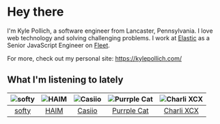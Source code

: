 # Hey there


I'm Kyle Pollich, a software engineer from Lancaster, Pennsylvania. I love web technology and solving challenging problems.
I work at [Elastic](https://www.elastic.co/) as a Senior JavaScript Engineer on [Fleet](https://www.elastic.co/guide/en/fleet/current/fleet-overview.html).

For more, check out my personal site: https://kylepollich.com/

## What I'm listening to lately

<!-- begin artists -->
  |![softy](https://i.scdn.co/image/ab6761610000f1783ed26cd944be61cf5628f157)|![HAIM](https://i.scdn.co/image/ab6761610000f178a688abfbbed1037befa47232)|![Casiio](https://i.scdn.co/image/ab6761610000f17869ab85a6fb28bf699c7794c7)|![Purrple Cat](https://i.scdn.co/image/ab6761610000f1786cd75d73b76d8c3d14fee48a)|![Charli XCX](https://i.scdn.co/image/ab6761610000f178576cb43281160e345f728b71)|
  |:---:|:---:|:---:|:---:|:---:|
  |[softy](https://open.spotify.com/artist/0wcen0V8FgQu6xYupnZMbB)|[HAIM](https://open.spotify.com/artist/4Ui2kfOqGujY81UcPrb5KE)|[Casiio](https://open.spotify.com/artist/5zUSfxfP1NETZiaWt0Ui0a)|[Purrple Cat](https://open.spotify.com/artist/73aKnLT4O8G2pBEfdlQzrE)|[Charli XCX](https://open.spotify.com/artist/25uiPmTg16RbhZWAqwLBy5)|
<!-- end artists -->
